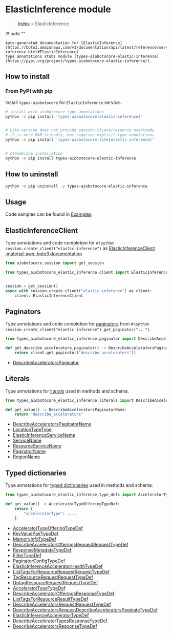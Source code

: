 # ElasticInference module

> [Index](../README.md) > ElasticInference


!!! note ""

    Auto-generated documentation for [ElasticInference](https://boto3.amazonaws.com/v1/documentation/api/latest/reference/services/elastic-inference.html#ElasticInference)
    type annotations stubs module [types-aiobotocore-elastic-inference](https://pypi.org/project/types-aiobotocore-elastic-inference/).

## How to install



### From PyPI with pip

Install `types-aiobotocore` for `ElasticInference` service.

```bash
# install with aiobotocore type annotations
python -m pip install 'types-aiobotocore[elastic-inference]'


# Lite version does not provide session.client/resource overloads
# it is more RAM-friendly, but requires explicit type annotations
python -m pip install 'types-aiobotocore-lite[elastic-inference]'


# standalone installation
python -m pip install types-aiobotocore-elastic-inference
```



## How to uninstall

```bash
python -m pip uninstall -y types-aiobotocore-elastic-inference
```

## Usage

Code samples can be found in [Examples](./usage.md).

## ElasticInferenceClient

Type annotations and code completion for  `#!python session.create_client("elastic-inference")` as [ElasticInferenceClient](./client.md)
[:material-aws: boto3 documentation](https://boto3.amazonaws.com/v1/documentation/api/latest/reference/services/elastic-inference.html#ElasticInference.Client)

```python title="Usage example"
from aiobotocore.session import get_session

from types_aiobotocore_elastic_inference.client import ElasticInferenceClient


session = get_session()
async with session.create_client("elastic-inference") as client:
    client: ElasticInferenceClient
```


## Paginators

Type annotations and code completion for
[paginators](./paginators.md)
from `#!python session.create_client("elastic-inference").get_paginator("...")`.

```python title="Usage example"
from types_aiobotocore_elastic_inference.paginator import DescribeAcceleratorsPaginator

def get_describe_accelerators_paginator() -> DescribeAcceleratorsPaginator:
    return client.get_paginator("describe_accelerators"))
```

- [DescribeAcceleratorsPaginator](./paginators.md#describeacceleratorspaginator)








## Literals

Type annotations for [literals](./literals.md) used in methods and schema.

```python title="Usage example"
from types_aiobotocore_elastic_inference.literals import DescribeAcceleratorsPaginatorName

def get_value() -> DescribeAcceleratorsPaginatorName:
    return "describe_accelerators"
```

- [DescribeAcceleratorsPaginatorName](./literals.md#describeacceleratorspaginatorname)
- [LocationTypeType](./literals.md#locationtypetype)
- [ElasticInferenceServiceName](./literals.md#elasticinferenceservicename)
- [ServiceName](./literals.md#servicename)
- [ResourceServiceName](./literals.md#resourceservicename)
- [PaginatorName](./literals.md#paginatorname)
- [RegionName](./literals.md#regionname)




## Typed dictionaries

Type annotations for [typed dictionaries](./type_defs.md) used in methods and schema.

```python title="Usage example"
from types_aiobotocore_elastic_inference.type_defs import AcceleratorTypeOfferingTypeDef

def get_value() -> AcceleratorTypeOfferingTypeDef:
    return {
        "acceleratorType": ...,
    }
```

- [AcceleratorTypeOfferingTypeDef](./type_defs.md#acceleratortypeofferingtypedef)
- [KeyValuePairTypeDef](./type_defs.md#keyvaluepairtypedef)
- [MemoryInfoTypeDef](./type_defs.md#memoryinfotypedef)
- [DescribeAcceleratorOfferingsRequestRequestTypeDef](./type_defs.md#describeacceleratorofferingsrequestrequesttypedef)
- [ResponseMetadataTypeDef](./type_defs.md#responsemetadatatypedef)
- [FilterTypeDef](./type_defs.md#filtertypedef)
- [PaginatorConfigTypeDef](./type_defs.md#paginatorconfigtypedef)
- [ElasticInferenceAcceleratorHealthTypeDef](./type_defs.md#elasticinferenceacceleratorhealthtypedef)
- [ListTagsForResourceRequestRequestTypeDef](./type_defs.md#listtagsforresourcerequestrequesttypedef)
- [TagResourceRequestRequestTypeDef](./type_defs.md#tagresourcerequestrequesttypedef)
- [UntagResourceRequestRequestTypeDef](./type_defs.md#untagresourcerequestrequesttypedef)
- [AcceleratorTypeTypeDef](./type_defs.md#acceleratortypetypedef)
- [DescribeAcceleratorOfferingsResponseTypeDef](./type_defs.md#describeacceleratorofferingsresponsetypedef)
- [ListTagsForResourceResultTypeDef](./type_defs.md#listtagsforresourceresulttypedef)
- [DescribeAcceleratorsRequestRequestTypeDef](./type_defs.md#describeacceleratorsrequestrequesttypedef)
- [DescribeAcceleratorsRequestDescribeAcceleratorsPaginateTypeDef](./type_defs.md#describeacceleratorsrequestdescribeacceleratorspaginatetypedef)
- [ElasticInferenceAcceleratorTypeDef](./type_defs.md#elasticinferenceacceleratortypedef)
- [DescribeAcceleratorTypesResponseTypeDef](./type_defs.md#describeacceleratortypesresponsetypedef)
- [DescribeAcceleratorsResponseTypeDef](./type_defs.md#describeacceleratorsresponsetypedef)

